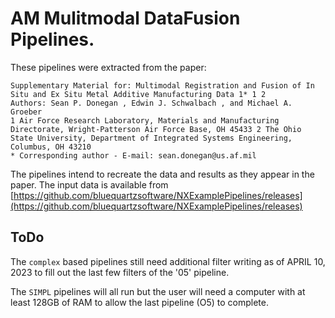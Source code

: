 # AM Mulitmodal DataFusion Pipelines.

These pipelines were extracted from the paper:
```
Supplementary Material for: Multimodal Registration and Fusion of In Situ and Ex Situ Metal Additive Manufacturing Data 1* 1 2
Authors: Sean P. Donegan , Edwin J. Schwalbach , and Michael A. Groeber
1 Air Force Research Laboratory, Materials and Manufacturing Directorate, Wright-Patterson Air Force Base, OH 45433 2 The Ohio State University, Department of Integrated Systems Engineering, Columbus, OH 43210
* Corresponding author - E-mail: sean.donegan@us.af.mil
```

The pipelines intend to recreate the data and results as they appear in the paper. The input data is available from [https://github.com/bluequartzsoftware/NXExamplePipelines/releases](https://github.com/bluequartzsoftware/NXExamplePipelines/releases)

## ToDo

The `complex` based pipelines still need additional filter writing as of APRIL 10, 2023 to fill out the last few filters of the '05' pipeline.

The `SIMPL` pipelines will all run but the user will need a computer with at least 128GB of RAM to allow the last pipeline (O5) to complete.



